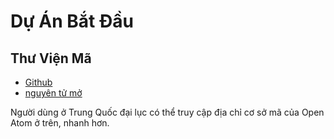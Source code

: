 # Dự Án Bắt Đầu

## Thư Viện Mã

* [Github](https://github.com/3TiSite)
* [nguyên tử mở](https://atomgit.com/orgs/3ti)

Người dùng ở Trung Quốc đại lục có thể truy cập địa chỉ cơ sở mã của Open Atom ở trên, nhanh hơn.
